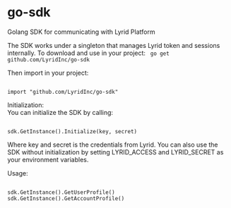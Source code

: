 # go-sdk
Golang SDK for communicating with Lyrid Platform

The SDK works under a singleton that manages Lyrid token and sessions internally. To download and use in your project:
<code>
go get github.com/LyridInc/go-sdk
</code>

Then import in your project:

<code>
import "github.com/LyridInc/go-sdk"
</code>

Initialization:
<br />
You can initialize the SDK by calling:

<code> 
sdk.GetInstance().Initialize(key, secret)
</code>

Where key and secret is the credentials from Lyrid. You can also use the SDK without initialization by setting LYRID_ACCESS and LYRID_SECRET as your environment variables.

Usage:

<code>
sdk.GetInstance().GetUserProfile()
sdk.GetInstance().GetAccountProfile()
</code>